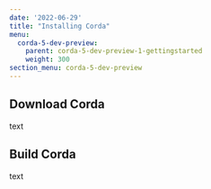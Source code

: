 ```yaml
---
date: '2022-06-29'
title: "Installing Corda"
menu:
  corda-5-dev-preview:
    parent: corda-5-dev-preview-1-gettingstarted
    weight: 300
section_menu: corda-5-dev-preview
---
```


## Download Corda
text
## Build Corda
text
